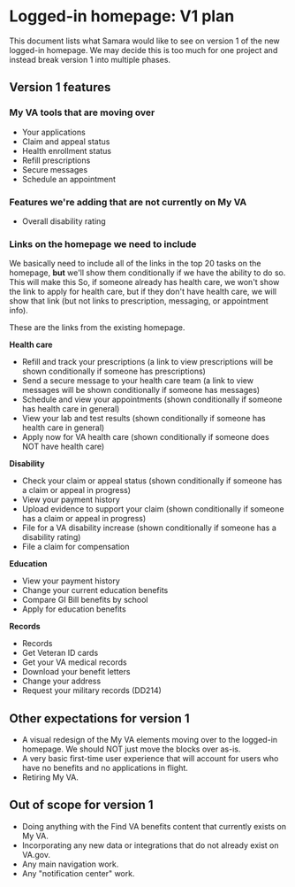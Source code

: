 # Logged-in homepage: V1 plan

This document lists what Samara would like to see on version 1 of the new logged-in homepage. We may decide this is too much for one project and instead break version 1 into multiple phases.

## Version 1 features

### My VA tools that are moving over

- Your applications
- Claim and appeal status
- Health enrollment status
- Refill prescriptions
- Secure messages
- Schedule an appointment

### Features we're adding that are not currently on My VA

- Overall disability rating 

### Links on the homepage we need to include

We basically need to include all of the links in the top 20 tasks on the homepage, **but** we'll show them conditionally if we have the ability to do so. This will make this  So, if someone already has health care, we won't show the link to apply for health care, but if they don't have health care, we will show that link (but not links to prescription, messaging, or appointment info).

These are the links from the existing homepage.

**Health care**

- Refill and track your prescriptions (a link to view prescriptions will be shown conditionally if someone has prescriptions)
- Send a secure message to your health care team (a link to view messages will be shown conditionally if someone has messages)
- Schedule and view your appointments (shown conditionally if someone has health care in general)
- View your lab and test results (shown conditionally if someone has health care in general)
- Apply now for VA health care (shown conditionally if someone does NOT have health care)

**Disability**

- Check your claim or appeal status (shown conditionally if someone has a claim or appeal in progress)
- View your payment history
- Upload evidence to support your claim (shown conditionally if someone has a claim or appeal in progress)
- File for a VA disability increase (shown conditionally if someone has a disability rating)
- File a claim for compensation

**Education**

- View your payment history
- Change your current education benefits
- Compare GI Bill benefits by school
- Apply for education benefits

**Records**

- Records
- Get Veteran ID cards
- Get your VA medical records
- Download your benefit letters
- Change your address
- Request your military records (DD214)

## Other expectations for version 1

-	A visual redesign of the My VA elements moving over to the logged-in homepage. We should NOT just move the blocks over as-is.
-	A very basic first-time user experience that will account for users who have no benefits and no applications in flight.
-	Retiring My VA.

## Out of scope for version 1

-	Doing anything with the Find VA benefits content that currently exists on My VA.
-	Incorporating any new data or integrations that do not already exist on VA.gov.
-	Any main navigation work.
-	Any "notification center" work.
